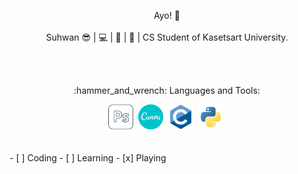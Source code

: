 <p align="center">
 Ayo! 👋
<br/>
<br/>
 Suhwan 😎 | 💻 | 🏸 | 🎹 | CS Student of Kasetsart University.
</p>

<p align="center">

</p>
<br/>
<br/>
<p align="center">
:hammer_and_wrench: Languages and Tools:
</p>
  
  <div align="center"> 
    <img src="https://github.com/devicons/devicon/blob/master/icons/photoshop/photoshop-line.svg" title ="photoshop" width="40" height = "40"/>&nbsp;
    <img src="https://github.com/devicons/devicon/blob/master/icons/canva/canva-original.svg" title ="canva" width="40" height = "40"/>&nbsp;
    <img src="https://github.com/devicons/devicon/blob/master/icons/c/c-original.svg" title ="c" width="40" height = "40"/>&nbsp;
    <img src="https://github.com/devicons/devicon/blob/master/icons/python/python-original.svg" title ="python" width="40" height = "40"/>&nbsp;
  </div>
<br/>
<br/>
  - [ ] Coding
  - [ ] Learning
  - [x] Playing
